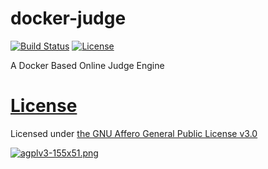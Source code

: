# docker-judge
[![Build Status](https://www.travis-ci.org/wangxinhe2006/docker-judge.svg?branch=v0.2)](https://www.travis-ci.org/wangxinhe2006/docker-judge)
[![License](https://img.shields.io/github/license/wangxinhe2006/docker-judge.svg)](https://img.shields.io/github/license/wangxinhe2006/docker-judge.svg)

A Docker Based Online Judge Engine

# [License](LICENSE)
Licensed under [the GNU Affero General Public License v3.0](https://www.gnu.org/licenses/agpl-3.0.html)

[![agplv3-155x51.png](https://www.gnu.org/graphics/agplv3-155x51.png)](https://www.gnu.org/graphics/agplv3-155x51.png)
